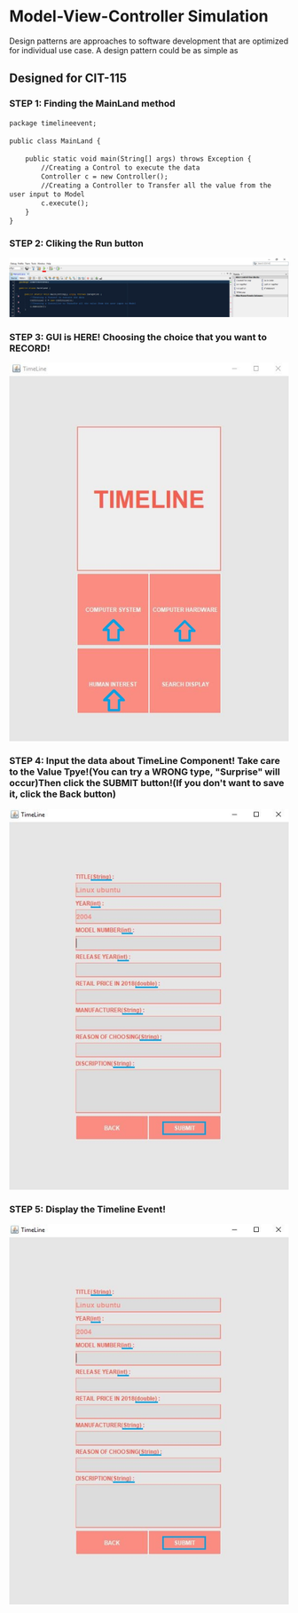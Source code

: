 # Model-View-Controller Simulation

Design patterns are approaches to software development that are optimized for individual use case. A design pattern could be as simple as

## Designed for CIT-115

### STEP 1: Finding the MainLand method

    package timelineevent;

    public class MainLand {

        public static void main(String[] args) throws Exception {
            //Creating a Control to execute the data
            Controller c = new Controller();
            //Creating a Controller to Transfer all the value from the user input to Model
            c.execute();
        }
    }

### STEP 2: Cliking the Run button

![Run Button](runbutton.JPG)


### STEP 3: GUI is HERE! Choosing the choice that you want to RECORD!

![Choose Choice](choice.JPG)

### STEP 4: Input the data about TimeLine Component! Take care to the Value Tpye!(You can try a WRONG type, "Surprise" will occur)Then click the SUBMIT button!(If you don't want to save it, click the Back button)

![Input Value](input.JPG)

### STEP 5: Display the Timeline Event!

![Input Value](input.JPG)
